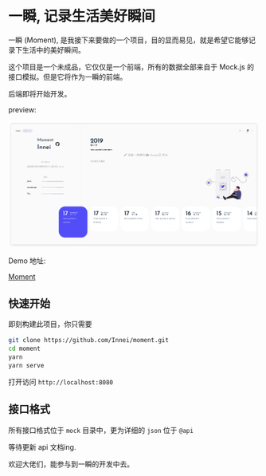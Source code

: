 # 一瞬, 记录生活美好瞬间

一瞬 (Moment), 是我接下来要做的一个项目，目的显而易见，就是希望它能够记录下生活中的美好瞬间。

这个项目是一个未成品，它仅仅是一个前端，所有的数据全部来自于 Mock.js 的接口模拟。但是它将作为一瞬的前端。

后端即将开始开发。

preview:

![](https://raw.githubusercontent.com/Innei/img-bed/master/20191020211642.png)

Demo 地址:

[Moment](https://preview.shizuri.net/moment)

## 快速开始

即刻构建此项目，你只需要

```bash
git clone https://github.com/Innei/moment.git
cd moment
yarn
yarn serve
```

打开访问 `http://localhost:8080`

## 接口格式

所有接口格式位于 `mock` 目录中，更为详细的 `json` 位于 `@api`

等待更新 api 文档ing.

欢迎大佬们，能参与到一瞬的开发中去。
